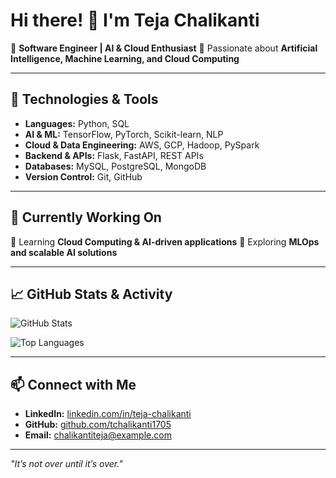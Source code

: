 # Hi there! 👋 I'm Teja Chalikanti  

🚀 **Software Engineer | AI & Cloud Enthusiast**
🎯 Passionate about **Artificial Intelligence, Machine Learning, and Cloud Computing**

---

## 🔧 Technologies & Tools

- **Languages:** Python, SQL
- **AI & ML:** TensorFlow, PyTorch, Scikit-learn, NLP
- **Cloud & Data Engineering:** AWS, GCP, Hadoop, PySpark
- **Backend & APIs:** Flask, FastAPI, REST APIs
- **Databases:** MySQL, PostgreSQL, MongoDB
- **Version Control:** Git, GitHub

---

## 🚀 Currently Working On
📌 Learning **Cloud Computing & AI-driven applications**
📌 Exploring **MLOps and scalable AI solutions**


---

## 📈 GitHub Stats & Activity

![GitHub Stats](https://github-readme-stats.vercel.app/api?username=tchalikanti1705&show_icons=true&theme=dark)

![Top Languages](https://github-readme-stats.vercel.app/api/top-langs/?username=tchalikanti1705&layout=compact&theme=dark)

---

## 📫 Connect with Me

- **LinkedIn:** [linkedin.com/in/teja-chalikanti](https://www.linkedin.com/in/teja-chalikanti-b088351b2/)
- **GitHub:** [github.com/tchalikanti1705](https://github.com/tchalikanti1705)
- **Email:** chalikantiteja@example.com

---

_"It’s not over until it’s over."_
